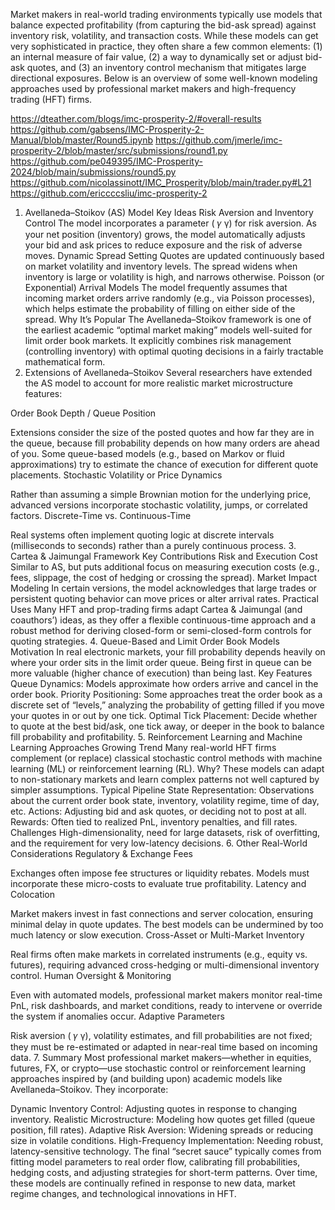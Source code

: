 Market makers in real-world trading environments typically use models that balance expected profitability (from capturing the bid-ask spread) against inventory risk, volatility, and transaction costs. While these models can get very sophisticated in practice, they often share a few common elements: (1) an internal measure of fair value, (2) a way to dynamically set or adjust bid-ask quotes, and (3) an inventory control mechanism that mitigates large directional exposures. Below is an overview of some well-known modeling approaches used by professional market makers and high-frequency trading (HFT) firms.

https://dteather.com/blogs/imc-prosperity-2/#overall-results
https://github.com/gabsens/IMC-Prosperity-2-Manual/blob/master/Round5.ipynb
https://github.com/jmerle/imc-prosperity-2/blob/master/src/submissions/round1.py
https://github.com/pe049395/IMC-Prosperity-2024/blob/main/submissions/round5.py
https://github.com/nicolassinott/IMC_Prosperity/blob/main/trader.py#L21
https://github.com/ericcccsliu/imc-prosperity-2





1. Avellaneda–Stoikov (AS) Model
Key Ideas
Risk Aversion and Inventory Control
The model incorporates a parameter (
𝛾
γ) for risk aversion. As your net position (inventory) grows, the model automatically adjusts your bid and ask prices to reduce exposure and the risk of adverse moves.
Dynamic Spread Setting
Quotes are updated continuously based on market volatility and inventory levels. The spread widens when inventory is large or volatility is high, and narrows otherwise.
Poisson (or Exponential) Arrival Models
The model frequently assumes that incoming market orders arrive randomly (e.g., via Poisson processes), which helps estimate the probability of filling on either side of the spread.
Why It’s Popular
The Avellaneda–Stoikov framework is one of the earliest academic “optimal market making” models well-suited for limit order book markets.
It explicitly combines risk management (controlling inventory) with optimal quoting decisions in a fairly tractable mathematical form.
2. Extensions of Avellaneda–Stoikov
Several researchers have extended the AS model to account for more realistic market microstructure features:

Order Book Depth / Queue Position

Extensions consider the size of the posted quotes and how far they are in the queue, because fill probability depends on how many orders are ahead of you.
Some queue-based models (e.g., based on Markov or fluid approximations) try to estimate the chance of execution for different quote placements.
Stochastic Volatility or Price Dynamics

Rather than assuming a simple Brownian motion for the underlying price, advanced versions incorporate stochastic volatility, jumps, or correlated factors.
Discrete-Time vs. Continuous-Time

Real systems often implement quoting logic at discrete intervals (milliseconds to seconds) rather than a purely continuous process.
3. Cartea & Jaimungal Framework
Key Contributions
Risk and Execution Cost
Similar to AS, but puts additional focus on measuring execution costs (e.g., fees, slippage, the cost of hedging or crossing the spread).
Market Impact Modeling
In certain versions, the model acknowledges that large trades or persistent quoting behavior can move prices or alter arrival rates.
Practical Uses
Many HFT and prop-trading firms adapt Cartea & Jaimungal (and coauthors’) ideas, as they offer a flexible continuous-time approach and a robust method for deriving closed-form or semi-closed-form controls for quoting strategies.
4. Queue-Based and Limit Order Book Models
Motivation
In real electronic markets, your fill probability depends heavily on where your order sits in the limit order queue. Being first in queue can be more valuable (higher chance of execution) than being last.
Key Features
Queue Dynamics: Models approximate how orders arrive and cancel in the order book.
Priority Positioning: Some approaches treat the order book as a discrete set of “levels,” analyzing the probability of getting filled if you move your quotes in or out by one tick.
Optimal Tick Placement: Decide whether to quote at the best bid/ask, one tick away, or deeper in the book to balance fill probability and profitability.
5. Reinforcement Learning and Machine Learning Approaches
Growing Trend
Many real-world HFT firms complement (or replace) classical stochastic control methods with machine learning (ML) or reinforcement learning (RL).
Why? These models can adapt to non-stationary markets and learn complex patterns not well captured by simpler assumptions.
Typical Pipeline
State Representation: Observations about the current order book state, inventory, volatility regime, time of day, etc.
Actions: Adjusting bid and ask quotes, or deciding not to post at all.
Rewards: Often tied to realized PnL, inventory penalties, and fill rates.
Challenges
High-dimensionality, need for large datasets, risk of overfitting, and the requirement for very low-latency decisions.
6. Other Real-World Considerations
Regulatory & Exchange Fees

Exchanges often impose fee structures or liquidity rebates. Models must incorporate these micro-costs to evaluate true profitability.
Latency and Colocation

Market makers invest in fast connections and server colocation, ensuring minimal delay in quote updates. The best models can be undermined by too much latency or slow execution.
Cross-Asset or Multi-Market Inventory

Real firms often make markets in correlated instruments (e.g., equity vs. futures), requiring advanced cross-hedging or multi-dimensional inventory control.
Human Oversight & Monitoring

Even with automated models, professional market makers monitor real-time PnL, risk dashboards, and market conditions, ready to intervene or override the system if anomalies occur.
Adaptive Parameters

Risk aversion (
𝛾
γ), volatility estimates, and fill probabilities are not fixed; they must be re-estimated or adapted in near-real time based on incoming data.
7. Summary
Most professional market makers—whether in equities, futures, FX, or crypto—use stochastic control or reinforcement learning approaches inspired by (and building upon) academic models like Avellaneda–Stoikov. They incorporate:

Dynamic Inventory Control: Adjusting quotes in response to changing inventory.
Realistic Microstructure: Modeling how quotes get filled (queue position, fill rates).
Adaptive Risk Aversion: Widening spreads or reducing size in volatile conditions.
High-Frequency Implementation: Needing robust, latency-sensitive technology.
The final “secret sauce” typically comes from fitting model parameters to real order flow, calibrating fill probabilities, hedging costs, and adjusting strategies for short-term patterns. Over time, these models are continually refined in response to new data, market regime changes, and technological innovations in HFT.
